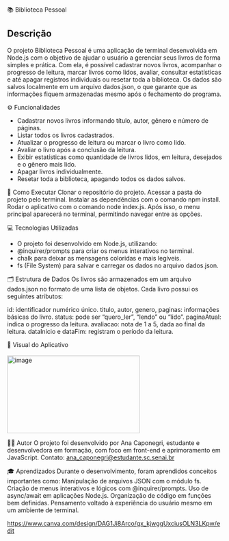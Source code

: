 📚 Biblioteca Pessoal

## Descrição
O projeto Biblioteca Pessoal é uma aplicação de terminal desenvolvida em Node.js com o objetivo de ajudar o usuário a gerenciar seus livros de forma simples e prática.
Com ela, é possível cadastrar novos livros, acompanhar o progresso de leitura, marcar livros como lidos, avaliar, consultar estatísticas e até apagar registros individuais ou resetar toda a biblioteca.
Os dados são salvos localmente em um arquivo dados.json, o que garante que as informações fiquem armazenadas mesmo após o fechamento do programa.

⚙️ Funcionalidades
- Cadastrar novos livros informando título, autor, gênero e número de páginas.
- Listar todos os livros cadastrados.
- Atualizar o progresso de leitura ou marcar o livro como lido.
- Avaliar o livro após a conclusão da leitura.
- Exibir estatísticas como quantidade de livros lidos, em leitura, desejados e o gênero mais lido.
- Apagar livros individualmente.
- Resetar toda a biblioteca, apagando todos os dados salvos.

🚀 Como Executar
Clonar o repositório do projeto.
Acessar a pasta do projeto pelo terminal.
Instalar as dependências com o comando npm install.
Rodar o aplicativo com o comando node index.js.
Após isso, o menu principal aparecerá no terminal, permitindo navegar entre as opções.

💻 Tecnologias Utilizadas
- O projeto foi desenvolvido em Node.js, utilizando:
- @inquirer/prompts para criar os menus interativos no terminal.
- chalk para deixar as mensagens coloridas e mais legíveis.
- fs (File System) para salvar e carregar os dados no arquivo dados.json.

🗂️ Estrutura de Dados
Os livros são armazenados em um arquivo dados.json no formato de uma lista de objetos.
Cada livro possui os seguintes atributos:

id: identificador numérico único.
titulo, autor, genero, paginas: informações básicas do livro.
status: pode ser “quero_ler”, “lendo” ou “lido”.
paginaAtual: indica o progresso da leitura.
avaliacao: nota de 1 a 5, dada ao final da leitura.
dataInicio e dataFim: registram o período da leitura.

📸 Visual do Aplicativo
<br><br>
<img width="310" height="181" alt="image" src="https://github.com/user-attachments/assets/9032ad63-aa2b-4e6c-ac1d-e7c8fc7674e2" /> 

👩‍💻 Autor
O projeto foi desenvolvido por Ana Caponegri, estudante e desenvolvedora em formação, com foco em front-end e aprimoramento em JavaScript.
Contato: ana_caponegri@estudante.sc.senai.br

🎓 Aprendizados
Durante o desenvolvimento, foram aprendidos conceitos importantes como:
Manipulação de arquivos JSON com o módulo fs.
Criação de menus interativos e lógicos com @inquirer/prompts.
Uso de async/await em aplicações Node.js.
Organização de código em funções bem definidas.
Pensamento voltado à experiência do usuário mesmo em um ambiente de terminal.

https://www.canva.com/design/DAG1Ji8Arco/gx_kjwggUxciusOLN3LKpw/edit
